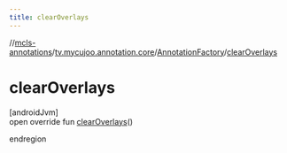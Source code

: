 ```yaml
---
title: clearOverlays
---
```

//[mcls-annotations](../../../index.html)/[tv.mycujoo.annotation.core](../index.html)/[AnnotationFactory](index.html)/[clearOverlays](clear-overlays.html)



# clearOverlays



[androidJvm]\
open override fun [clearOverlays](clear-overlays.html)()



endregion




